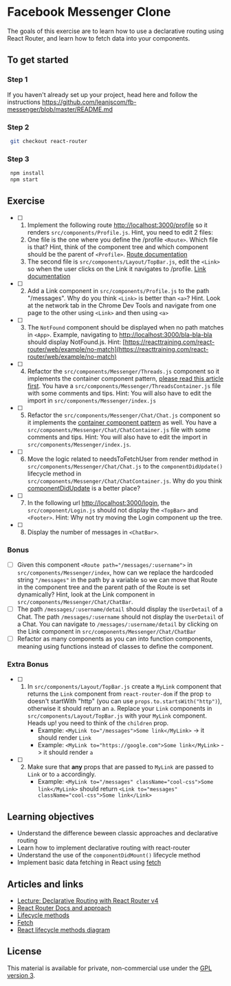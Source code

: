 # Facebook Messenger Clone

The goals of this exercise are to learn how to use a declarative routing using React Router, and learn how to fetch data into your components.

## To get started

### Step 1

If you haven't already set up your project, head here and follow the instructions https://github.com/leanjscom/fb-messenger/blob/master/README.md

### Step 2

```sh
 git checkout react-router
```

### Step 3

```sh
 npm install
 npm start
```

## Exercise

- [ ] 1. Implement the following route [http://localhost:3000/profile](http://localhost:3000/profile) so it renders `src/components/Profile.js`. Hint, you need to edit 2 files:
  1. One file is the one where you define the /profile `<Route>`. Which file is that? Hint, think of the component tree and which component should be the parent of `<Profile>`. [Route documentation](https://reacttraining.com/react-router/web/api/Route)
  1. The second file is `src/components/Layout/TopBar.js`, edit the `<Link>` so when the user clicks on the Link it navigates to /profile. [Link documentation](https://reacttraining.com/react-router/web/api/Link)

- [ ] 2. Add a Link component in `src/components/Profile.js` to the path "/messages". Why do you think `<Link>` is better than `<a>`? Hint. Look at the network tab in the Chrome Dev Tools and navigate from one page to the other using `<Link>` and then using `<a>`

- [ ] 3. The `NotFound` component should be displayed when no path matches in `<App>`. Example, navigating to [http://localhost:3000/bla-bla-bla](http://localhost:3000/bla-bla-bla) should display NotFound.js. Hint: [https://reacttraining.com/react-router/web/example/no-match](https://reacttraining.com/react-router/web/example/no-match)

- [ ] 4. Refactor the `src/components/Messenger/Threads.js` component so it implements the container component pattern, [please read this article first](https://medium.com/@learnreact/container-components-c0e67432e005). You have a `src/components/Messenger/ThreadsContainer.js` file with some comments and tips. Hint: You will also have to edit the import in `src/components/Messenger/index.js`

- [ ] 5. Refactor the `src/components/Messenger/Chat/Chat.js` component so it implements the [container component pattern](https://medium.com/@learnreact/container-components-c0e67432e005) as well. You have a `src/components/Messenger/Chat/ChatContainer.js` file with some comments and tips. Hint: You will also have to edit the import in `src/components/Messenger/index.js`.

- [ ] 6. Move the logic related to needsToFetchUser from render method in `src/components/Messenger/Chat/Chat.js` to the `componentDidUpdate()` lifecycle method in `src/components/Messenger/Chat/ChatContainer.js`. Why do you think [componentDidUpdate](https://reactjs.org/docs/react-component.html#componentdidupdate) is a better place?

- [ ] 7. In the following url [http://localhost:3000/login](http://localhost:3000/login), the `src/component/Login.js` should not display the `<TopBar>` and `<Footer>`. Hint: Why not try moving the Login component up the tree.

- [ ] 8. Display the number of messages in `<ChatBar>`.

### Bonus

- [ ] Given this component `<Route path="/messages/:username">` in `src/components/Messenger/index`, how can we replace the hardcoded string `"/messages"` in the path by a variable so we can move that Route in the component tree and the parent path of the Route is set dynamically? Hint, look at the Link component in `src/components/Messenger/Chat/ChatBar`.
- [ ] The path `/messages/:username/detail` should display the `UserDetail` of a Chat. The path `/messages/:username` should not display the `UserDetail` of a Chat. You can navigate to `/messages/:username/detail` by clicking on the Link component in `src/components/Messenger/Chat/ChatBar`
- [ ] Refactor as many components as you can into function components, meaning using functions instead of classes to define the component.

### Extra Bonus

- [ ] 1. In `src/components/Layout/TopBar.js` create a `MyLink` component that returns the `Link` component from `react-router-dom` if the prop `to` doesn't startWith "http" (you can use `props.to.startsWith("http")`), otherwise it should return an `a`. Replace your `Link` components in `src/components/Layout/TopBar.js` with your `MyLink` component. Heads up! you need to think of the `children` prop.
     - Example: `<MyLink to="/messages">Some link</MyLink>` -> it should render `Link`
     - Example: `<MyLink to="https://google.com">Some link</MyLink>` -> it should render `a`
- [ ] 2. Make sure that **any** props that are passed to `MyLink` are passed to `Link` or to `a` accordingly.
     - Example: `<MyLink to="/messages" className="cool-css">Some link</MyLink>` should return `<Link to="messages" className="cool-css">Some link</Link>`

## Learning objectives

- Understand the difference beween classic approaches and declarative routing
- Learn how to implement declarative routing with react-router
- Understand the use of the `componentDidMount()` lifecycle method
- Implement basic data fetching in React using [fetch](https://developer.mozilla.org/en-US/docs/Web/API/Fetch_API/Using_Fetch)

## Articles and links

- [Lecture: Declarative Routing with React Router v4](https://medium.com/leanjs/declarative-routing-with-react-router-v4-7419c198e93f)
- [React Router Docs and approach](https://reacttraining.com/react-router/core/guides/philosophy)
- [Lifecycle methods](https://reactjs.org/docs/react-component.html#componentdidmount)
- [Fetch](https://developer.mozilla.org/en-US/docs/Web/API/Fetch_API/Using_Fetch)
- [React lifecycle methods diagram](https://twitter.com/dan_abramov/status/981712092611989509)

## License

This material is available for private, non-commercial use under the [GPL version 3](http://www.gnu.org/licenses/gpl-3.0-standalone.html).
